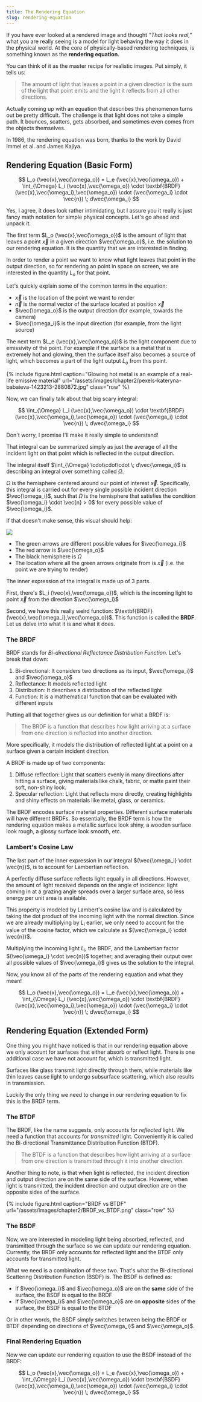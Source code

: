 ```yaml
---
title: The Rendering Equation
slug: rendering-equation
---
```


If you have ever looked at a rendered image and thought _"That looks real,"_ what you are really seeing is a model for light behaving the way it does in the physical world. At the core of physically-based rendering techniques, is something known as the **rendering equation**.

You can think of it as the master recipe for realistic images. Put simply, it tells us:

> The amount of light that leaves a point in a given direction is the sum of the light that point emits and the light it reflects from all other directions.

Actually coming up with an equation that describes this phenomenon turns out be pretty difficult. The challenge is that light does not take a simple path. It bounces, scatters, gets absorbed, and sometimes even comes from the objects themselves.

In 1986, the rendering equation was born, thanks to the work by David Immel et al. and James Kajiya.

## Rendering Equation (Basic Form)

$$
L_o (\vec{x},\vec{\omega_o}) = L_e (\vec{x},\vec{\omega_o}) + \int_{\Omega} L_i (\vec{x},\vec{\omega_o}) \cdot \textbf{BRDF} (\vec{x},\vec{\omega_i},\vec{\omega_o}) \cdot (\vec{\omega_i} \cdot \vec{n}) \; d\vec{\omega_i}
$$

Yes, I agree, it does look rather intimidating, but I assure you it really is just fancy math notation for simple physical concepts. Let's go ahead and unpack it.

The first term $L_o (\vec{x},\vec{\omega_o})$ is the amount of light that leaves a point $\vec{x}$ in a given direction $\vec{\omega_o}$, i.e. the solution to our rendering equation. It is the quantity that we are interested in finding.

In order to render a point we want to know what light leaves that point in the output direction, so for rendering an point in space on screen, we are interested in the quantity $L_o$ for that point.

Let's quickly explain some of the common terms in the equation:

-   $\vec{x}$ is the location of the point we want to render
-   $\vec{n}$ is the normal vector of the surface located at position $\vec{x}$
-   $\vec{\omega_o}$ is the output direction (for example, towards the camera)
-   $\vec{\omega_i}$ is the input direction (for example, from the light source)

The next term $L_e (\vec{x},\vec{\omega_o})$ is the light component due to emissivity of the point. For example if the surface is a metal that is extremely hot and glowing, then the surface itself also becomes a source of light, which becomes a part of the light output $L_o$ from this point.

{% include figure.html
    caption="Glowing hot metal is an example of a real-life emissive material"
    url="/assets/images/chapter2/pexels-kateryna-babaieva-1423213-2880872.jpg"
    class="row"
%}

Now, we can finally talk about that big scary integral:

$$
\int_{\Omega} L_i (\vec{x},\vec{\omega_o}) \cdot \textbf{BRDF} (\vec{x},\vec{\omega_i},\vec{\omega_o}) \cdot (\vec{\omega_i} \cdot \vec{n}) \; d\vec{\omega_i}
$$

Don't worry, I promise I'll make it really simple to understand!

That integral can be summarized simply as just the average of all the incident light on that point which is reflected in the output direction.

The integral itself $\int_{\Omega} \cdot\cdot\cdot \; d\vec{\omega_i}$ is describing an integral over something called $\Omega$.

$\Omega$ is the hemisphere centered around our point of interest $\vec{x}$. Specifically, this integral is carried out for every single possible incident direction $\vec{\omega_i}$, such that $\Omega$ is the hemisphere that satisfies the condition $\vec{\omega_i} \cdot \vec{n} > 0$ for every possible value of $\vec{\omega_i}$.

If that doesn't make sense, this visual should help:

![](/assets/images/chapter2/rendering-equation.jpg)

-   The green arrows are different possible values for $\vec{\omega_i}$
-   The red arrow is $\vec{\omega_o}$
-   The black hemisphere is $\Omega$
-   The location where all the green arrows originate from is $\vec{x}$ (i.e. the point we are trying to render)

The inner expression of the integral is made up of 3 parts.

First, there's $L_i (\vec{x},\vec{\omega_o})$, which is the incoming light to point $\vec{x}$ from the direction $\vec{\omega_i}$

Second, we have this really weird function: $\textbf{BRDF} (\vec{x},\vec{\omega_i},\vec{\omega_o})$. This function is called the **BRDF**. Let us delve into what it is and what it does.

### The BRDF

BRDF stands for _Bi-directional Reflectance Distribution Function_. Let's break that down:

1. Bi-directional: It considers two directions as its input, $\vec{\omega_i}$ and $\vec{\omega_o}$
2. Reflectance: It models reflected light
3. Distribution: It describes a distribution of the reflected light
4. Function: It is a mathematical function that can be evaluated with different inputs

Putting all that together gives us our definition for what a BRDF is:

> The BRDF is a function that describes how light arriving at a surface from one direction is reflected into another direction.

More specifically, it models the distribution of reflected light at a point on a surface given a certain incident direction.

A BRDF is made up of two components:

1. Diffuse reflection: Light that scatters evenly in many directions after hitting a surface, giving materials like chalk, fabric, or matte paint their soft, non-shiny look.
2. Specular reflection: Light that reflects more directly, creating highlights and shiny effects on materials like metal, glass, or ceramics.

The BRDF encodes surface material properties. Different surface materials will have different BRDFs. So essentially, the BRDF term is how the rendering equation makes a metallic surface look shiny, a wooden surface look rough, a glossy surface look smooth, etc.

### Lambert's Cosine Law

The last part of the inner expression in our integral $(\vec{\omega_i} \cdot \vec{n})$, is to account for Lambertian reflection.

A perfectly diffuse surface reflects light equally in all directions. However, the amount of light received depends on the angle of incidence: light coming in at a grazing angle spreads over a larger surface area, so less energy per unit area is available.

This property is modeled by Lambert's cosine law and is calculated by taking the dot product of the incoming light with the normal direction. Since we are already multiplying by $L_i$ earlier, we only need to account for the value of the cosine factor, which we calculate as $(\vec{\omega_i} \cdot \vec{n})$.

Multiplying the incoming light $L_i$, the BRDF, and the Lambertian factor $(\vec{\omega_i} \cdot \vec{n})$ together, and averaging their output over all possible values of $\vec{\omega_i}$ gives us the solution to the integral.

Now, you know all of the parts of the rendering equation and what they mean!

$$
L_o (\vec{x},\vec{\omega_o}) = L_e (\vec{x},\vec{\omega_o}) + \int_{\Omega} L_i (\vec{x},\vec{\omega_o}) \cdot \textbf{BRDF} (\vec{x},\vec{\omega_i},\vec{\omega_o}) \cdot (\vec{\omega_i} \cdot \vec{n}) \; d\vec{\omega_i}
$$

## Rendering Equation (Extended Form)

One thing you might have noticed is that in our rendering equation above we only account for surfaces that either absorb or reflect light. There is one additional case we have not account for, which is transmitted light.

Surfaces like glass transmit light directly through them, while materials like thin leaves cause light to undergo subsurface scattering, which also results in transmission.

Luckily the only thing we need to change in our rendering equation to fix this is the BRDF term.

### The BTDF

The BRDF, like the name suggests, only accounts for _reflected_ light. We need a function that accounts for _transmitted_ light. Conveniently it is called the Bi-directional Transmittance Distribution Function (BTDF).

> The BTDF is a function that describes how light arriving at a surface from one direction is transmitted through it into another direction.

Another thing to note, is that when light is reflected, the incident direction and output direction are on the same side of the surface. However, when light is transmitted, the incident direction and output direction are on the opposite sides of the surface.

{% include figure.html
    caption="BRDF vs BTDF"
    url="/assets/images/chapter2/BRDF_vs_BTDF.png"
    class="row"
%}

### The BSDF

Now, we are interested in modeling light being absorbed, reflected, and transmitted through the surface so we can update our rendering equation. Currently, the BRDF only accounts for reflected light and the BTDF only accounts for transmitted light.

What we need is a combination of these two. That's what the Bi-directional Scattering Distribution Function (BSDF) is. The BSDF is defined as:

-   If $\vec{\omega_i}$ and $\vec{\omega_o}$ are on the **same** side of the surface, the BSDF is equal to the BRDF
-   If $\vec{\omega_i}$ and $\vec{\omega_o}$ are on **opposite** sides of the surface, the BSDF is equal to the BTDF

Or in other words, the BSDF simply switches between being the BRDF or BTDF depending on directions of $\vec{\omega_i}$ and $\vec{\omega_o}$.

### Final Rendering Equation

Now we can update our rendering equation to use the BSDF instead of the BRDF:

$$
L_o (\vec{x},\vec{\omega_o}) = L_e (\vec{x},\vec{\omega_o}) + \int_{\Omega} L_i (\vec{x},\vec{\omega_o}) \cdot \textbf{BSDF} (\vec{x},\vec{\omega_i},\vec{\omega_o}) \cdot (\vec{\omega_i} \cdot \vec{n}) \; d\vec{\omega_i}
$$
